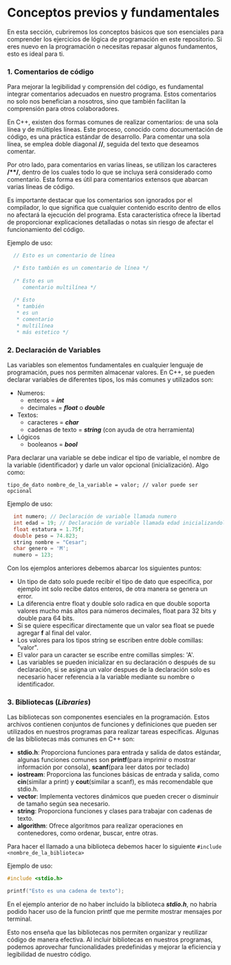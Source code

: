 # Conceptos previos y fundamentales

En esta sección, cubriremos los conceptos básicos que son esenciales para comprender los ejercicios de lógica de programación en este repositorio. Si eres nuevo en la programación o necesitas repasar algunos fundamentos, esto es ideal para ti.

### 1. Comentarios de código
Para mejorar la legibilidad y comprensión del código, es fundamental integrar comentarios adecuados en nuestro programa. Estos comentarios no solo nos benefician a nosotros, sino que también facilitan la comprensión para otros colaboradores.

En C++, existen dos formas comunes de realizar comentarios: de una sola línea y de múltiples líneas. Este proceso, conocido como documentación de código, es una práctica estándar de desarrollo.
Para comentar una sola línea, se emplea doble diagonal **//**, seguida del texto que deseamos comentar. 

Por otro lado, para comentarios en varias líneas, se utilizan los caracteres **/\*\*/**, dentro de los cuales todo lo que se incluya será considerado como comentario. Esta forma es útil para comentarios extensos que abarcan varias líneas de código.

Es importante destacar que los comentarios son ignorados por el compilador, lo que significa que cualquier contenido escrito dentro de ellos no afectará la ejecución del programa. Esta característica ofrece la libertad de proporcionar explicaciones detalladas o notas sin riesgo de afectar el funcionamiento del código.

Ejemplo de uso:
```C++
  // Esto es un comentario de línea

  /* Esto también es un comentario de línea */
  
  /* Esto es un 
     comentario multilínea */
  
  /* Esto 
   * también 
   * es un 
   * comentario 
   * multilínea 
   * más estetico */   
```

### 2. Declaración de Variables
Las variables son elementos fundamentales en cualquier lenguaje de programación, pues nos permiten almacenar valores. En C++, se pueden declarar variables de diferentes tipos, los más comunes y utilizados son:
- Numeros:
  + enteros = **_int_**
  + decimales = **_float_** o **_double_**
- Textos:
  + caracteres = **_char_**
  + cadenas de texto = **_string_** (con ayuda de otra herramienta)
- Lógicos
  + booleanos = **_bool_**

Para declarar una variable se debe indicar el tipo de variable, el nombre de la variable (identificador) y darle un valor opcional (inicialización).
Algo como: 

`tipo_de_dato nombre_de_la_variable = valor; // valor puede ser opcional`

Ejemplo de uso:
```C++
  int numero; // Declaración de variable llamada numero
  int edad = 19; // Declaración de variable llamada edad inicializandola en 19
  float estatura = 1.75f;
  double peso = 74.823;
  string nombre = "Cesar";
  char genero = 'M';
  numero = 123;
```

Con los ejemplos anteriores debemos abarcar los siguientes puntos:
+ Un tipo de dato solo puede recibir el tipo de dato que especifica, por ejemplo int solo recibe datos enteros, de otra manera se genera un error.
+ La diferencia entre float y double solo radica en que double soporta valores mucho más altos para números decimales, float para 32 bits y double para 64 bits.
+ Si se quiere especificar directamente que un valor sea float se puede agregar **f** al final del valor.
+ Los valores para los tipos string se escriben entre doble comillas: "valor".
+ El valor para un caracter se escribe entre comillas simples: 'A'.
+ Las variables se pueden inicializar en su declaración o después de su declaración, si se asigna un valor despues de la declaración solo es necesario hacer referencia a la variable mediante su nombre o identificador.

### 3. Bibliotecas (*Libraries*)
Las bibliotecas son componentes esenciales en la programación. Estos archivos contienen conjuntos de funciones y definiciones que pueden ser utilizados en nuestros programas para realizar tareas específicas. Algunas de las bibliotecas más comunes en C++ son:

- **stdio.h**: Proporciona funciones para entrada y salida de datos estándar, algunas funciones comunes son **printf**(para imprimir o mostrar información por consola), **scanf**(para leer datos por teclado)
- **iostream**: Proporciona las funciones básicas de entrada y salida, como **cin**(similar a print) y **cout**(similar a scanf), es más recomendable que stdio.h.
- **vector**: Implementa vectores dinámicos que pueden crecer o disminuir de tamaño según sea necesario.
- **string**: Proporciona funciones y clases para trabajar con cadenas de texto.
- **algorithm**: Ofrece algoritmos para realizar operaciones en contenedores, como ordenar, buscar, entre otras.

Para hacer el llamado a una biblioteca debemos hacer lo siguiente 
  `#include <nombre_de_la_biblioteca>`

Ejemplo de uso:
```C++
#include <stdio.h>

printf("Esto es una cadena de texto");
```
En el ejemplo anterior de no haber incluido la biblioteca _**stdio.h**_, no habría podido hacer uso de la funcion printf que me permite mostrar mensajes por terminal.

Esto nos enseña que las bibliotecas nos permiten organizar y reutilizar código de manera efectiva.
Al incluir bibliotecas en nuestros programas, podemos aprovechar funcionalidades predefinidas y mejorar la eficiencia y legibilidad de nuestro código.
